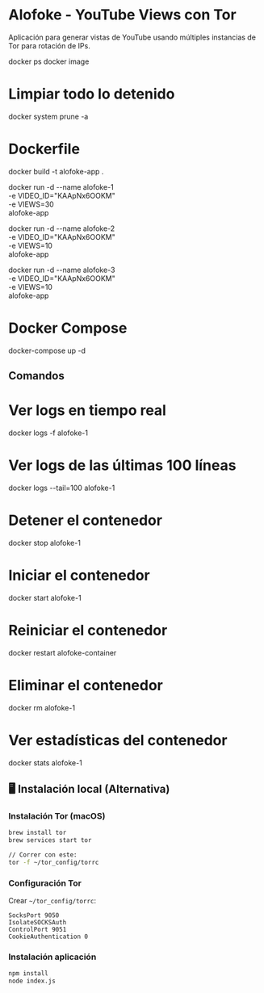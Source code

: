 # Alofoke - YouTube Views con Tor
Aplicación para generar vistas de YouTube usando múltiples instancias de Tor para rotación de IPs.

docker ps
docker image

# Limpiar todo lo detenido 
docker system prune -a

# Dockerfile
docker build -t alofoke-app .

docker run -d --name alofoke-1 \
  -e VIDEO_ID="KAApNx6OOKM" \
  -e VIEWS=30 \
  alofoke-app

docker run -d --name alofoke-2 \
  -e VIDEO_ID="KAApNx6OOKM" \
  -e VIEWS=10 \
  alofoke-app

docker run -d --name alofoke-3 \
  -e VIDEO_ID="KAApNx6OOKM" \
  -e VIEWS=10 \
  alofoke-app

# Docker Compose
docker-compose up -d

## Comandos
# Ver logs en tiempo real
docker logs -f alofoke-1

# Ver logs de las últimas 100 líneas
docker logs --tail=100 alofoke-1

# Detener el contenedor
docker stop alofoke-1

# Iniciar el contenedor
docker start alofoke-1

# Reiniciar el contenedor
docker restart alofoke-container

# Eliminar el contenedor
docker rm alofoke-1

# Ver estadísticas del contenedor
docker stats alofoke-1

## 🖥️ Instalación local (Alternativa)
### Instalación Tor (macOS)
```bash
brew install tor
brew services start tor

// Correr con este:
tor -f ~/tor_config/torrc
```

### Configuración Tor
Crear `~/tor_config/torrc`:
```
SocksPort 9050
IsolateSOCKSAuth
ControlPort 9051
CookieAuthentication 0
```

### Instalación aplicación
```bash
npm install
node index.js
```


